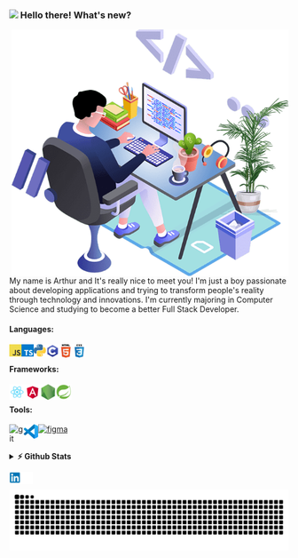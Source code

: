 ### <img src="https://media.giphy.com/media/hvRJCLFzcasrR4ia7z/giphy.gif" width="20px"> Hello there! What's new?
  
<img align="right" alt="javascript" width="500px" src="https://github.com/basilioarth/utils/blob/master/backgrounds/developer5.png?raw=true"/>
  
My name is Arthur and It's really nice to meet you! I'm just a boy passionate about developing applications and trying to transform people's reality through technology and innovations. 
I'm currently majoring in Computer Science and studying to become a better Full Stack Developer.
<br/>
  
#### Languages:
<a href="https://developer.mozilla.org/en-US/docs/Web/JavaScript" target="_blank"> <img align="left" alt="javascript" width="22px" src="https://raw.githubusercontent.com/github/explore/80688e429a7d4ef2fca1e82350fe8e3517d3494d/topics/javascript/javascript.png"/></a>

<a href="https://www.typescriptlang.org/" target="_blank"> <img align="left" alt="typescript" width="22px" src="https://raw.githubusercontent.com/github/explore/80688e429a7d4ef2fca1e82350fe8e3517d3494d/topics/typescript/typescript.png"/></a>

<a href="https://www.python.org" target="_blank"> <img align="left" alt="Python" width="22px" src="https://github.com/Aakarsh-B/trying-repos/blob/master/python-5.svg?raw=true"/></a>

<a href="https://www.cprogramming.com/" target="_blank"> <img align="left" alt="C" width="24px" src="https://github.com/Aakarsh-B/trying-repos/blob/master/c-programming.png"/></a>

<a href="https://www.w3.org/html/" target="_blank"><img align="left" alt="HTML5" width="24px" src="https://raw.githubusercontent.com/github/explore/80688e429a7d4ef2fca1e82350fe8e3517d3494d/topics/html/html.png"/></a>

<a href="https://www.w3schools.com/css/" target="_blank"><img align="left" alt="CSS3" width="24px" src="https://raw.githubusercontent.com/github/explore/80688e429a7d4ef2fca1e82350fe8e3517d3494d/topics/css/css.png"/></a>
<br/>

#### Frameworks:
<a href="https://reactjs.org/" target="_blank"> <img align="left" alt="react" width="28px" heigth="28px" src="https://raw.githubusercontent.com/github/explore/80688e429a7d4ef2fca1e82350fe8e3517d3494d/topics/react/react.png"/></a>

<a href="https://angular.io/" target="_blank"> <img align="left" alt="angular" width="28px" heigth="28px" src="https://raw.githubusercontent.com/github/explore/80688e429a7d4ef2fca1e82350fe8e3517d3494d/topics/angular/angular.png"/></a>

<a href="https://nodejs.org/en/about/" target="_blank"> <img align="left" alt="nodejs" width="28px" heigth="28px" src="https://raw.githubusercontent.com/github/explore/80688e429a7d4ef2fca1e82350fe8e3517d3494d/topics/nodejs/nodejs.png"/></a>

<a href="https://spring.io/" target="_blank"> <img align="left" alt="springboot" width="28px" heigth="28px" src="https://raw.githubusercontent.com/github/explore/6c6508f34230f0ac0d49e847a326429eefbfc030/topics/spring-boot/spring-boot.png"/></a>

<br/>

#### Tools:
<a href="https://git-scm.com/" target="_blank"> <img align="left" alt="git" width="26px" src="https://www.vectorlogo.zone/logos/git-scm/git-scm-icon.svg"/></a>
<a href="https://code.visualstudio.com/" target="_blank"> <img align="left" alt="Visual Studio Code" width="26px" src="https://raw.githubusercontent.com/github/explore/80688e429a7d4ef2fca1e82350fe8e3517d3494d/topics/visual-studio-code/visual-studio-code.png"/></a>
<a href="https://www.figma.com/" target="_blank"> <img src="https://www.vectorlogo.zone/logos/figma/figma-icon.svg" alt="figma" width="26"/></a>
  
<br/>

<details>	
  <summary><b>⚡ Github Stats</b></summary>
  <br />
  <img height="180em" src="https://github-readme-stats.vercel.app/api?username=basilioarth&show_icons=true&hide_border=true&&count_private=true&include_all_commits=true"/>
  <img height="180em" src="https://github-readme-stats.vercel.app/api/top-langs/?username=basilioarth&show_icons=true&hide_border=true&layout=compact&langs_count=7"/>
</details>

<a href="http://linkedin.com/in/basilioarth" target="_blank"><img align="left" alt="linkedin" width="20px" height="20px" src="https://github.com/basilioarth/utils/blob/master/icons/linkedin.png" /></a>
<a href="mailto:basilio.arth@gmail.com" target="_blank"><img align="left" alt="email" width="22px" height="22px" src="https://github.com/basilioarth/utils/blob/master/icons/mail.svg"/></a>
<br/>

![Snake animation](https://github.com/basilioarth/basilioarth/blob/output/github-contribution-grid-snake.svg)
